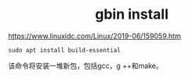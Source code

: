 <h1 align="center">gbin install</h1>




https://www.linuxidc.com/Linux/2019-06/159059.htm



```shell
sudo apt install build-essential
```





该命令将安装一堆新包，包括gcc，g ++和make。